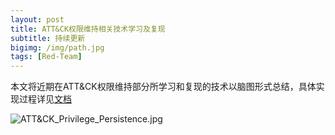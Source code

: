 ```yaml
---
layout: post
title: ATT&CK权限维持相关技术学习及复现
subtitle: 持续更新
bigimg: /img/path.jpg
tags: [Red-Team]
---
```


本文将近期在ATT\&CK权限维持部分所学习和复现的技术以脑图形式总结，具体实现过程详见[文档](https://github.com/Scotoma8/CyberSecurity/tree/master/ATT%26CK_Privilege_Persistence)


![ATT&CK_Privilege_Persistence.jpg](https://raw.githubusercontent.com/Scotoma8/CyberSecurity/master/ATT%26CK_Privilege_Persistence/ATT%26CK_Privilege_Persistence.jpg)